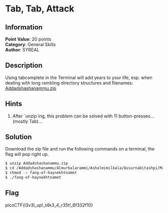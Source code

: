# Tab, Tab, Attack

## Information

**Point Value**: 20 points  
**Category**: General Skills  
**Author**: SYREAL

## Description

Using tabcomplete in the Terminal will add years to your life, esp. when dealing with long rambling directory structures and filenames: [Addadshashanammu.zip](./files/AddAddadshashanammu.zip)

## Hints

1. After \`unzip\`ing, this problem can be solved with 11 button-presses...(mostly Tab)...

## Solution

Download the zip file and run the following commands on a terminal, the flag will pop right up.

```sh
$ unzip Addadshashanammu.zip
$ cd /Addadshashanammu/Almurbalarammi/Ashalmimilkala/Assurnabitashpi/Maelkashishi/Onnissiralis/Ularradallaku
$ chmod -x fang-of-haynekhtnamet
$ ./fang-of-haynekhtnamet
```

## Flag

picoCTF{l3v3l_up!\_t4k3_4_r35t!\_6f332f10}
